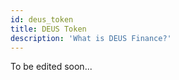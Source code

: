 ```yaml
---
id: deus_token
title: DEUS Token
description: 'What is DEUS Finance?'
---
```


To be edited soon...

